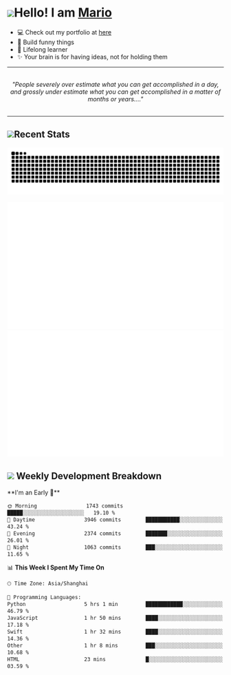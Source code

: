 <h1><a href = "#"><img src="https://media.giphy.com/media/VgCDAzcKvsR6OM0uWg/giphy.gif" width="50"></a><span>Hello! I am <a href="https://github.com/mario1in">Mario</a></span></h1>

- 💻 Check out my portfolio at [here](https://shixiong.name)
- 🔨 Build funny things
- 🚀 Lifelong learner
- ✨ Your brain is for having ideas, not for holding them

<hr/>
<br/>
<div align="center">
<i>"People severely over estimate what you can get accomplished in a day, and grossly under estimate what you can get accomplished in a matter of months or years...." </i>
</div>
<br/>
<hr/>

<h2 align="left">
  <a href="#"><img src="https://emojis.slackmojis.com/emojis/images/1643514389/3643/cool-doge.gif?1643514389" height="30"></a>Recent Stats
</h2>

<picture>
  <source
    media="(prefers-color-scheme: dark)"
    srcset="https://raw.githubusercontent.com/mario1in/mario1in/output/github-contribution-grid-snake-dark.svg"
  />
  <source
    media="(prefers-color-scheme: light)"
    srcset="https://raw.githubusercontent.com/mario1in/mario1in/output/github-contribution-grid-snake.svg"
  />
  <img
    alt="github contribution grid snake animation"
    src="https://raw.githubusercontent.com/mario1in/mario1in/output/github-contribution-grid-snake.svg"
  />
</picture>

![overview](https://raw.githubusercontent.com/mario1in/mario1in/stats-output/generated/overview.svg)
![languages](https://raw.githubusercontent.com/mario1in/mario1in/stats-output/generated/languages.svg)

<h2 align="left">
  <a href="#"><img src="https://emojis.slackmojis.com/emojis/images/1643514062/184/nyancat_big.gif?1643514062" height="30"></a> Weekly Development Breakdown
</h2>
<!--START_SECTION:waka-->
**I'm an Early 🐤** 

```text
🌞 Morning                1743 commits        █████░░░░░░░░░░░░░░░░░░░░   19.10 % 
🌆 Daytime                3946 commits        ███████████░░░░░░░░░░░░░░   43.24 % 
🌃 Evening                2374 commits        ███████░░░░░░░░░░░░░░░░░░   26.01 % 
🌙 Night                  1063 commits        ███░░░░░░░░░░░░░░░░░░░░░░   11.65 % 
```


📊 **This Week I Spent My Time On** 

```text
🕑︎ Time Zone: Asia/Shanghai

💬 Programming Languages: 
Python                   5 hrs 1 min         ████████████░░░░░░░░░░░░░   46.79 % 
JavaScript               1 hr 50 mins        ████░░░░░░░░░░░░░░░░░░░░░   17.18 % 
Swift                    1 hr 32 mins        ████░░░░░░░░░░░░░░░░░░░░░   14.36 % 
Other                    1 hr 8 mins         ███░░░░░░░░░░░░░░░░░░░░░░   10.68 % 
HTML                     23 mins             █░░░░░░░░░░░░░░░░░░░░░░░░   03.59 % 
```


<!--END_SECTION:waka-->

